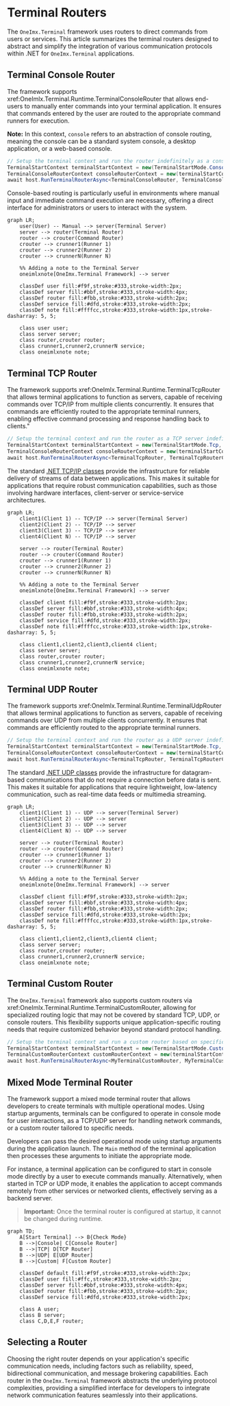# Terminal Routers
The `OneImx.Terminal` framework uses routers to direct commands from users or services. This article summarizes the terminal routers designed to abstract and simplify the integration of various communication protocols within .NET for `OneImx.Terminal` applications.

## Terminal Console Router
The framework supports xref:OneImlx.Terminal.Runtime.TerminalConsoleRouter that allows end-users to manually enter commands into your terminal application. It ensures that commands entered by the user are routed to the appropriate command runners for execution.

**Note:** In this context, `console` refers to an abstraction of console routing, meaning the console can be a standard system console, a desktop application, or a web-based console.

```csharp
// Setup the terminal context and run the router indefinitely as a console.
TerminalStartContext terminalStartContext = new(TerminalStartMode.Console, terminalTokenSource.Token, commandTokenSource.Token);
TerminalConsoleRouterContext consoleRouterContext = new(terminalStartContext);
await host.RunTerminalRouterAsync<TerminalConsoleRouter, TerminalConsoleRouterContext>(consoleRouterContext);
```

Console-based routing is particularly useful in environments where manual input and immediate command execution are necessary, offering a direct interface for administrators or users to interact with the system.

```mermaid
graph LR;
    user(User) -- Manual --> server(Terminal Server)
    server --> router(Terminal Router)
    router --> crouter(Command Router)
    crouter --> crunner1(Runner 1)
    crouter --> crunner2(Runner 2)
    crouter --> crunnerN(Runner N)
    
    %% Adding a note to the Terminal Server
    oneimlxnote[OneImx.Terminal Framework] --> server

    classDef user fill:#f9f,stroke:#333,stroke-width:2px;
    classDef server fill:#bbf,stroke:#333,stroke-width:4px;
    classDef router fill:#fbb,stroke:#333,stroke-width:2px;
    classDef service fill:#dfd,stroke:#333,stroke-width:2px;
    classDef note fill:#ffffcc,stroke:#333,stroke-width:1px,stroke-dasharray: 5, 5;

    class user user;
    class server server;
    class router,crouter router;
    class crunner1,crunner2,crunnerN service;
    class oneimlxnote note;
```

## Terminal TCP Router
The framework supports xref:OneImlx.Terminal.Runtime.TerminalTcpRouter that allows terminal applications to function as servers, capable of receiving commands over TCP/IP from multiple clients concurrently. It ensures that commands are efficiently routed to the appropriate terminal runners, enabling effective command processing and response handling back to clients."

```csharp
// Setup the terminal context and run the router as a TCP server indefinitely
TerminalStartContext terminalStartContext = new(TerminalStartMode.Tcp, terminalTokenSource.Token, commandTokenSource.Token);
TerminalConsoleRouterContext consoleRouterContext = new(terminalStartContext);
await host.RunTerminalRouterAsync<TerminalTcpRouter, TerminalTcpRouterContext>(consoleRouterContext);
```

The standard [.NET TCP/IP classes](https://learn.microsoft.com/en-us/dotnet/fundamentals/networking/sockets/tcp-classes) provide the infrastructure for reliable delivery of streams of data between applications. This makes it suitable for applications that require robust communication capabilities, such as those involving hardware interfaces, client-server or service-service architectures.

```mermaid
graph LR;
    client1(Client 1) -- TCP/IP --> server(Terminal Server)
    client2(Client 2) -- TCP/IP --> server
    client3(Client 3) -- TCP/IP --> server
    client4(Client N) -- TCP/IP --> server

    server --> router(Terminal Router)
    router --> crouter(Command Router)
    crouter --> crunner1(Runner 1)
    crouter --> crunner2(Runner 2)
    crouter --> crunnerN(Runner N)

    %% Adding a note to the Terminal Server
    oneimlxnote[OneImx.Terminal Framework] --> server
    
    classDef client fill:#f9f,stroke:#333,stroke-width:2px;
    classDef server fill:#bbf,stroke:#333,stroke-width:4px;
    classDef router fill:#fbb,stroke:#333,stroke-width:2px;
    classDef service fill:#dfd,stroke:#333,stroke-width:2px;
    classDef note fill:#ffffcc,stroke:#333,stroke-width:1px,stroke-dasharray: 5, 5;

    class client1,client2,client3,client4 client;
    class server server;
    class router,crouter router;
    class crunner1,crunner2,crunnerN service;
    class oneimlxnote note;
```

## Terminal UDP Router
The framework supports xref:OneImlx.Terminal.Runtime.TerminalUdpRouter that allows terminal applications to function as servers, capable of receiving commands over UDP from multiple clients concurrently. It ensures that commands are efficiently routed to the appropriate terminal runners.

```csharp
// Setup the terminal context and run the router as a UDP server indefinitely
TerminalStartContext terminalStartContext = new(TerminalStartMode.Tcp, terminalTokenSource.Token, commandTokenSource.Token);
TerminalConsoleRouterContext consoleRouterContext = new(terminalStartContext);
await host.RunTerminalRouterAsync<TerminalTcpRouter, TerminalTcpRouterContext>(consoleRouterContext);
```

The standard [.NET UDP classes](https://learn.microsoft.com/en-us/dotnet/framework/network-programming/using-udp-services) provide the infrastructure for datagram-based communications that do not require a connection before data is sent. This makes it suitable for applications that require lightweight, low-latency communication, such as real-time data feeds or multimedia streaming.

```mermaid
graph LR;
    client1(Client 1) -- UDP --> server(Terminal Server)
    client2(Client 2) -- UDP --> server
    client3(Client 3) -- UDP --> server
    client4(Client N) -- UDP --> server

    server --> router(Terminal Router)
    router --> crouter(Command Router)
    crouter --> crunner1(Runner 1)
    crouter --> crunner2(Runner 2)
    crouter --> crunnerN(Runner N)

    %% Adding a note to the Terminal Server
    oneimlxnote[OneImx.Terminal Framework] --> server
    
    classDef client fill:#f9f,stroke:#333,stroke-width:2px;
    classDef server fill:#bbf,stroke:#333,stroke-width:4px;
    classDef router fill:#fbb,stroke:#333,stroke-width:2px;
    classDef service fill:#dfd,stroke:#333,stroke-width:2px;
    classDef note fill:#ffffcc,stroke:#333,stroke-width:1px,stroke-dasharray: 5, 5;

    class client1,client2,client3,client4 client;
    class server server;
    class router,crouter router;
    class crunner1,crunner2,crunnerN service;
    class oneimlxnote note;
```

## Terminal Custom Router
The `OneImx.Terminal` framework also supports custom routers via xref:OneImlx.Terminal.Runtime.TerminalCustomRouter, allowing for specialized routing logic that may not be covered by standard TCP, UDP, or console routers. This flexibility supports unique application-specific routing needs that require customized behavior beyond standard protocol handling.

```csharp
// Setup the terminal context and run a custom router based on specific requirements
TerminalStartContext terminalStartContext = new(TerminalStartMode.Custom, terminalTokenSource.Token, commandTokenSource.Token);
TerminalCustomRouterContext customRouterContext = new(terminalStartContext);
await host.RunTerminalRouterAsync<MyTerminalCustomRouter, MyTerminalCustomRouterContext>(customRouterContext);
```

## Mixed Mode Terminal Router
The framework support a mixed mode terminal router that allows developers to create terminals with multiple operational modes. Using startup arguments, terminals can be configured to operate in console mode for user interactions, as a TCP/UDP server for handling network commands, or a custom router tailored to specific needs.

Developers can pass the desired operational mode using startup arguments during the application launch. The `Main` method of the terminal application then processes these arguments to initiate the appropriate mode.

For instance, a terminal application can be configured to start in console mode directly by a user to execute commands manually. Alternatively, when started in TCP or UDP mode, it enables the application to accept commands remotely from other services or networked clients, effectively serving as a backend server.

> **Important:** Once the terminal router is configured at startup, it cannot be changed during runtime.

```mermaid
graph TD;
    A[Start Terminal] --> B{Check Mode}
    B -->|Console| C[Console Router]
    B -->|TCP| D[TCP Router]
    B -->|UDP| E[UDP Router]
    B -->|Custom| F[Custom Router]

    classDef default fill:#f9f,stroke:#333,stroke-width:2px;
    classDef user fill:#ffc,stroke:#333,stroke-width:2px;
    classDef server fill:#bbf,stroke:#333,stroke-width:4px;
    classDef router fill:#fbb,stroke:#333,stroke-width:2px;
    classDef service fill:#dfd,stroke:#333,stroke-width:2px;

    class A user;
    class B server;
    class C,D,E,F router;
```

## Selecting a Router
Choosing the right router depends on your application's specific communication needs, including factors such as reliability, speed, bidirectional communication, and message brokering capabilities. Each router in the `OneImx.Terminal` framework abstracts the underlying protocol complexities, providing a simplified interface for developers to integrate network communication features seamlessly into their applications.